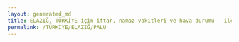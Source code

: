 ```yaml
---
layout: generated_md
title: ELAZIĞ, TÜRKİYE için iftar, namaz vakitleri ve hava durumu - ilçe/eyalet seç
permalink: /TÜRKİYE/ELAZIĞ/PALU
---
```


<script type="text/javascript">
  var country = TÜRKİYE;
  var city = ELAZIĞ;
  var state = PALU;
  var lat = 72;
  var lon = 21;
</script>
